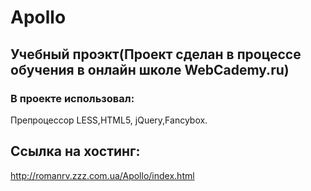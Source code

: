 # Apollo
## Учебный проэкт(Проект сделан в процессе обучения в онлайн школе WebCademy.ru)
### В проекте использовал:
Препроцессор LESS,HTML5, jQuery,Fancybox.

## Ссылка на хостинг:
http://romanrv.zzz.com.ua/Apollo/index.html

